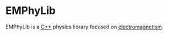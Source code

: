 
# EMPhyLib

EMPhyLib is a [C++](https://en.wikipedia.org/wiki/C++) physics library focused 
on [electromagnetism](https://en.wikipedia.org/wiki/Electromagnetism).